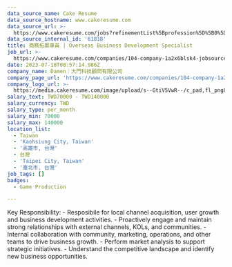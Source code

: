 ```yaml
---
data_source_name: Cake Resume
data_source_hostname: www.cakeresume.com
data_source_url: >-
  https://www.cakeresume.com/jobs?refinementList%5Bprofession%5D%5B0%5D=game-production&range%5Bsalary_range%5D%5Bmin%5D=100000
data_source_internal_id: '61818'
title: 商務拓展專員 | Overseas Business Development Specialist
job_url: >-
  https://www.cakeresume.com/companies/104-company-1a2x6blsk4-jobsource-checkc/jobs/435439
date: 2023-07-18T08:57:14.986Z
company_name: Damen｜大門科技顧問有限公司
company_page_url: 'https://www.cakeresume.com/companies/104-company-1a2x6blsk4-jobsource-checkc'
company_logo_url: >-
  https://media.cakeresume.com/image/upload/s--GtiV5VwR--/c_pad,fl_png8,h_200,w_200/v1646201383/pofi2jhlu0mntvkhdyiw.png
salary_text: TWD70000 - TWD140000
salary_currency: TWD
salary_type: per_month
salary_min: 70000
salary_max: 140000
location_list:
  - Taiwan
  - 'Kaohsiung City, Taiwan'
  - '高雄市, 台灣'
  - 台灣
  - 'Taipei City, Taiwan'
  - '臺北市, 台灣'
job_tags: []
badges:
  - Game Production

---
```


Key Responsibility: - Resposibile for local channel acquisition, user growth and business development activities. - Proactively engage and maintain strong relationships with external channels, KOLs, and communities. - Internal collaboration with community, marketing, operations, and other teams to drive business growth. - Perform market analysis to support strategic initiatives. - Understand the competitive landscape and identify new business opportunities.